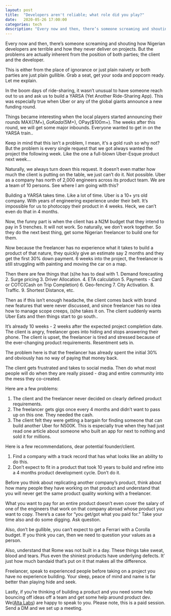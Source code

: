 ```yaml
---
layout: post
title:  "Developers aren't reliable; what role did you play?"
date:   2020-05-26 17:00:00
categories: tech
description: "Every now and then, there’s someone screaming and shouting how Nigerian developers and terrible and how they never deliver on projects. "
---
```

Every now and then, there’s someone screaming and shouting how Nigerian developers are terrible and how they never deliver on projects. But the problems are actually inherent from the position of both parties; the client and the developer.

This is either from the place of ignorance or just plain naivety or both parties are just plain gullible. Grab a seat, get your soda and popcorn ready. Let me explain.

In the boom days of ride-sharing, it wasn’t unusual to have someone reach out to us and ask us  to build a YARSA (Yet Another Ride-Sharing App). This was especially true when Uber or any of the global giants announce a new funding round.

Things became interesting when the local players started announcing their rounds MAX($7M+), GoKada($5M+), OPay($100m+). The weeks after this round, we will get some major inbounds. Everyone wanted to get in on the YARSA train..

Keep in mind that this isn’t a problem, I mean, it's a gold rush so why not? But the problem is every single request that we got always wanted the project the following week. Like the one a full-blown Uber-Esque product next week...

Naturally, we always turn down this request. It doesn’t even matter how much the client is putting on the table, we just can’t do it. Not possible. Uber as a company has north of 2,000 engineers across its product team. We are a team of 10 persons. See where I am going with this?

Building a YARSA takes time. Like a lot of time. Uber is a 10+ yrs old company. With years of engineering experience under their belt. It’s impossible for us to photocopy their product in 4 weeks. Heck, we can’t even do that in 4 months.

Now, the funny part is when the client has a N2M budget that they intend to pay in 5 trenches. It will not work. So naturally, we don’t work together. So they do the next best thing, get some Nigerian freelancer to build one for them.

Now because the freelancer has no experience what it takes to build a product of that nature, they quickly give an estimate say 2 months and they get the first 30% down payment. 6 weeks into the project, the freelancer is still struggling with painting and moving the car on a map.

Then there are few things that (s)he has to deal with 1. Demand forecasting 2. Surge pricing 3. Driver Allocation. 4. ETA calculation 5. Payments - Card or COTC(Cash on Trip Completion) 6. Geo-fencing 7. City Activation. 8. Traffic. 9. Shortest Distance, etc.

Then as if this isn’t enough headache, the client comes back with brand new features that were never discussed, and since freelancer has no idea how to manage scope creeps, (s)he takes it on. The client suddenly wants Uber Eats and then things start to go south..

It’s already 10 weeks - 2 weeks after the expected project completion date. The client is angry, freelancer goes into hiding and stops answering their phone. The client is upset, the freelancer is tired and stressed because of the ever-changing product requirements. Resentment sets in.

The problem here is that the freelancer has already spent the initial 30% and obviously has no way of paying that money back.

The client gets frustrated and takes to social media. Then do what most people will do when they are really pissed - drag and entire community into the mess they co-created.

Here are a few problems:
1. The client and the freelancer never decided on clearly defined product requirements.
2. The freelancer gets gigs once every 4 months and didn’t want to pass up on this one. They needed the cash.
3. The client felt they were getting a bargain for finding someone that can build another Uber for N500K. This is especially true when they had just read one article about someone who built an app for next to nothing and sold it for millions.

Here is a few recommendations, dear potential founder/client.
1. Find a company with a track record that has what looks like an ability to do this.
2. Don’t expect to fit in a product that took 10 years to build and refine into a 4 months product development cycle. Don’t do it.

Before you think about replicating another company’s product, think about how many people they have working on that product and understand that you will never get the same product quality working with a freelancer.

What you want to pay for an entire product doesn’t even cover  the salary of one of the engineers that work on that company abroad whose product you want to copy. There’s a case for “you get/got what you paid for.” Take your time also and do some digging. Ask question.

Also, don’t be gullible, you can’t expect to get a Ferrari with a Corolla budget. If you think you can, then we need to question your values as a person.

Also, understand that Rome was not built in a day. These things take sweat, blood and tears. Plus even the shiniest products  have underlying defects. It’ just how much bandaid that’s put on it that makes all the difference.

Freelancer, speak to experienced people before taking on a project you have no experience building. Your sleep, peace of mind and name is far better than playing hide and seek.

Lastly, if you’re thinking of building a product and you need some help bouncing off ideas off a team and get some help around product dev. We([Alta Labs](https://altalabs.io/contact-us)) are happy to speak to you. Please note, this is a paid session. Send a DM and we set up a meeting.